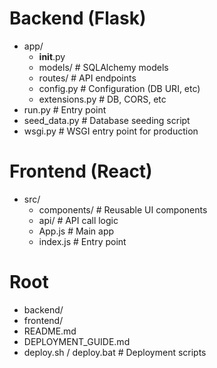 # Backend (Flask)
- app/
  - __init__.py
  - models/        # SQLAlchemy models
  - routes/        # API endpoints
  - config.py      # Configuration (DB URI, etc)
  - extensions.py  # DB, CORS, etc
- run.py           # Entry point
- seed_data.py     # Database seeding script
- wsgi.py          # WSGI entry point for production

# Frontend (React)
- src/
  - components/    # Reusable UI components
  - api/           # API call logic
  - App.js         # Main app
  - index.js       # Entry point

# Root
- backend/
- frontend/
- README.md
- DEPLOYMENT_GUIDE.md
- deploy.sh / deploy.bat   # Deployment scripts
